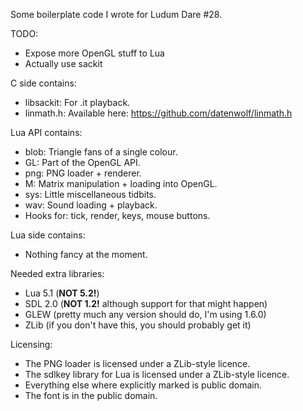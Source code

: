 Some boilerplate code I wrote for Ludum Dare #28.

TODO:
- Expose more OpenGL stuff to Lua
- Actually use sackit

C side contains:
- libsackit: For .it playback.
- linmath.h: Available here: https://github.com/datenwolf/linmath.h

Lua API contains:
- blob: Triangle fans of a single colour.
- GL: Part of the OpenGL API.
- png: PNG loader + renderer.
- M: Matrix manipulation + loading into OpenGL.
- sys: Little miscellaneous tidbits.
- wav: Sound loading + playback.
- Hooks for: tick, render, keys, mouse buttons.

Lua side contains:
- Nothing fancy at the moment.

Needed extra libraries:
- Lua 5.1 (**NOT 5.2!**)
- SDL 2.0 (**NOT 1.2!** although support for that might happen)
- GLEW (pretty much any version should do, I'm using 1.6.0)
- ZLib (if you don't have this, you should probably get it)

Licensing:
- The PNG loader is licensed under a ZLib-style licence.
- The sdlkey library for Lua is licensed under a ZLib-style licence.
- Everything else where explicitly marked is public domain.
- The font is in the public domain.

